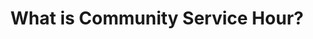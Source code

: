 ---
guid: "D35AF907-C739-4C09-A4A9-D84A9DD1C922"
title: "What is Community Service Hour?"
description: "In episode 22, we talk about the NFT.nyc speech and the progress of the group so far. We also discuss technical contract questions, including how to distribute tokens for a decentralized project and how to do a post-mortem for NFT getting hacked. Join us for valuable insights on Community Service Hour and the world of NFTs."
pubDate: "Tue, 3 May 2022 18:00:00 -0500" # 6pm New York time
itunes-explicit: false
itunes-episode: 22
itunes-episodeType: Full

# More info
youtube-full: https://youtu.be/VcdSG47I3zk
discussion: https://twitter.com/fulldecent/status/1521629389762535424

# Timeline
timeline:
  - seconds: 0
    title: Intro
  - seconds: 41
    title: Homework assignments
  - seconds: 124
    title: Free work for your project
  - seconds: 156
    title: Will's background
  - seconds: 302
    title: How to get your page in Wikipedia
  - seconds: 378
    title: 037's question about marketplaces
  - seconds: 408
    title: Spend ERC-20s to buy ERC-721s
  - seconds: 490
    title: How to decentralize token creation
  - seconds: 708
    title: ERC-721 vending machines
  - seconds: 893
    title: Where is the big red button if you get hacked
  - seconds: 1057
    title: The one trick in ERC-721 spec that helps if you get hacked


# File information
enclosure-url: "GET THIS EPISODE DATE AND NUMBER"
enclosure-length: NEED_FINAL_FILE_WITH_METADATA_FOR_THIS
enclosure-type: "audio/x-m4a"
itunes-duration: NEED_FINAL_FILE_WITH_METADATA_FOR_THIS
---